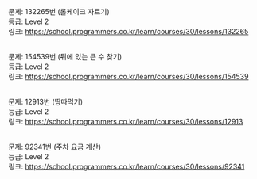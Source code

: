 문제: 132265번 (롤케이크 자르기) <br/>
등급: Level 2 <br/>
링크: https://school.programmers.co.kr/learn/courses/30/lessons/132265 <br/>
 <br/>

문제: 154539번 (뒤에 있는 큰 수 찾기) <br/>
등급: Level 2 <br/>
링크: https://school.programmers.co.kr/learn/courses/30/lessons/154539 <br/>
 <br/>

문제: 12913번 (땅따먹기) <br/>
등급: Level 2 <br/>
링크: https://school.programmers.co.kr/learn/courses/30/lessons/12913 <br/>
 <br/>

문제: 92341번 (주차 요금 계산) <br/>
등급: Level 2 <br/>
링크: https://school.programmers.co.kr/learn/courses/30/lessons/92341 <br/>
 <br/>
